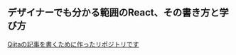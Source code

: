 ## デザイナーでも分かる範囲のReact、その書き方と学び方

[Qiitaの記事を書くために作ったリポジトリです](https://qiita.com/xrxoxcxox/items/91f84c6bc3e03deb5853)
